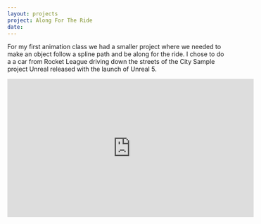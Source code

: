 ```yaml
---
layout: projects
project: Along For The Ride
date:
---
```


For my first animation class we had a smaller project where we needed to make an object follow a spline path and be along for the ride. I chose to do a a car from Rocket League driving down the streets of the City Sample project Unreal released with the launch of Unreal 5.

<div class="Center">
    <iframe width="560" height="315" src="https://www.youtube.com/embed/8owu8UanGXs" title="YouTube video player" frameborder="0" allow="accelerometer; autoplay; clipboard-write; encrypted-media; gyroscope; picture-in-picture" allowfullscreen></iframe>
</div>